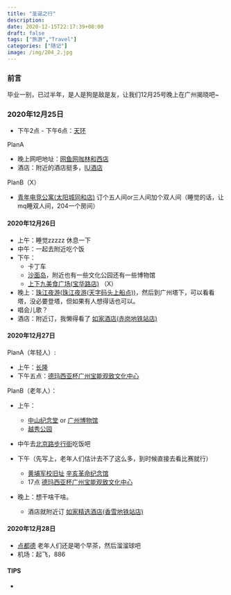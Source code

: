 ```yaml
---
title: "圣诞之行"
description: 
date: 2020-12-15T22:17:39+08:00
draft: false
tags: ["旅游","Travel"]
categories: ["随记"]
image: /img/204_2.jpg
---
```

### 前言
毕业一别，已过半年，是人是狗是敌是友，让我们12月25号晚上在广州揭晓吧~

### 2020年12月25日
 - 下午2点 - 下午6点：[天环](https://map.baidu.com/search/%E5%A4%A9%E7%8E%AFparc%20central/@12616040.61385098,2631776.562765,19z?querytype=s&da_src=shareurl&wd=%E5%A4%A9%E7%8E%AFparc%20central&c=257&src=0&pn=0&sug=0&l=19&b=(12615560.61385098,2631542.312765;12616520.61385098,2632010.812765)&from=webmap&biz_forward=%7B%22scaler%22:1,%22styles%22:%22pl%22%7D&device_ratio=1)

 PlanA
 - 晚上网吧地址：[网鱼网咖林和西店](https://map.baidu.com/poi/%E7%BD%91%E9%B1%BC%E7%BD%91%E5%92%96(%E5%B9%BF%E5%B7%9E%E6%9E%97%E5%92%8C%E8%A5%BF%E5%BA%97)/@12617918.506504612,2633314.5295772245,13.86z?uid=4e0d24fcaa0db4e395f08c10&ugc_type=3&ugc_ver=1&device_ratio=1&compat=1&querytype=detailConInfo&da_src=shareurl)
 - 酒店：附近的酒店挺多，[IU酒店](https://map.baidu.com/poi/IU%E9%85%92%E5%BA%97(%E6%9E%97%E5%92%8C%E8%A5%BF%E5%9C%B0%E9%93%81%E7%AB%99%E5%BA%97)/@12615930.427439565,2632926.836355677,17.99z?uid=ee927ac0f90ad6d9c26c14f5&ugc_type=3&ugc_ver=1&device_ratio=1&compat=1&querytype=detailConInfo&da_src=shareurl) 

 PlanB（X）
 - [青年电竞公寓(太阳城同和店)](https://map.baidu.com/search/%E9%9D%92%E5%B9%B4%E7%94%B5%E7%AB%9E%E5%85%AC%E5%AF%93(%E5%A4%AA%E9%98%B3%E5%9F%8E%E5%90%8C%E5%92%8C%E5%BA%97)/@12616391.115,2638508.02,19z?querytype=s&da_src=shareurl&wd=%E9%9D%92%E5%B9%B4%E7%94%B5%E7%AB%9E%E5%85%AC%E5%AF%93(%E5%A4%AA%E9%98%B3%E5%9F%8E%E5%90%8C%E5%92%8C%E5%BA%97)&c=257&src=0&wd2=%E5%B9%BF%E5%B7%9E%E5%B8%82%E7%99%BD%E4%BA%91%E5%8C%BA&pn=0&sug=1&l=13&b=(12601060.346341824,2626553.0302787717;12639369.674992206,2645248.780771171)&from=webmap&biz_forward=%7B%22scaler%22:1,%22styles%22:%22pl%22%7D&sug_forward=8710d134fec435ecdbd89154&device_ratio=1)
 订个五人间or三人间加个双人间（睡觉的话，让mq睡双人间，204一个房间）
#### 2020年12月26日
- 上午：睡觉zzzzz 休息一下
- 中午：一起去附近吃个饭
- 下午：
    - 卡丁车
    - [沙面岛](https://map.baidu.com/poi/%E6%B2%99%E9%9D%A2%E5%B2%9B/@12607204.371655975,2628784.7816068777,18.42z?uid=5211d21947800e417dc8761e&ugc_type=3&ugc_ver=1&device_ratio=1&compat=1&querytype=detailConInfo&da_src=shareurl)，附近也有一些文化公园还有一些博物馆
    - [上下九美食广场(宝华路店)](https://map.baidu.com/search/%E4%B8%8A%E4%B8%8B%E4%B9%9D%E7%BE%8E%E9%A3%9F%E5%B9%BF%E5%9C%BA(%E5%AE%9D%E5%8D%8E%E8%B7%AF%E5%BA%97)/@12606874.355,2629791.66,19z?querytype=s&da_src=shareurl&wd=%E4%B8%8A%E4%B8%8B%E4%B9%9D%E7%BE%8E%E9%A3%9F%E5%B9%BF%E5%9C%BA(%E5%AE%9D%E5%8D%8E%E8%B7%AF%E5%BA%97)&c=257&src=0&pn=0&sug=0&l=17&b=(12605596.361063762,2627940.4165022327;12609145.56828223,2629672.503566663)&from=webmap&biz_forward=%7B%22scaler%22:1,%22styles%22:%22pl%22%7D&device_ratio=1) （X）
- 晚上：[珠江夜游(珠江夜游(天字码头上船点))](https://map.baidu.com/poi/%E7%8F%A0%E6%B1%9F%E5%A4%9C%E6%B8%B8(%E5%A4%A9%E5%AD%97%E7%A0%81%E5%A4%B4%E4%B8%8A%E8%88%B9%E7%82%B9)/@12610139.667108374,2630149.6497728764,15.58z?uid=219b5af61f8dda89d618b755&ugc_type=3&ugc_ver=1&device_ratio=1&compat=1&querytype=detailConInfo&da_src=shareurl)，然后到广州塔下，可以看看塔，没必要登塔，但如果有人想得话也可以。
- 唱会儿歌？
- 酒店：附近订，我懒得看了 [如家酒店(赤岗地铁站店)](https://map.baidu.com/poi/%E5%A6%82%E5%AE%B6%E9%85%92%E5%BA%97(%E8%B5%A4%E5%B2%97%E5%9C%B0%E9%93%81%E7%AB%99%E5%BA%97)/@12615426.11,2629472.7,15z?uid=6a18f8e1f22175ccb04c49dc&ugc_type=3&ugc_ver=1&device_ratio=2&compat=1&querytype=detailConInfo&da_src=shareurl)
#### 2020年12月27日
PlanA（年轻人）:
- 上午：[长隆](https://map.baidu.com/poi/%E9%95%BF%E9%9A%86%E6%97%85%E6%B8%B8%E5%BA%A6%E5%81%87%E5%8C%BA/@12616180.132381737,2616024.1033677044,16.65z?uid=913a853bba1678e115a190a6&ugc_type=3&ugc_ver=1&device_ratio=1&compat=1&querytype=detailConInfo&da_src=shareurl)
- 下午五点：[德玛西亚杯广州宝能观致文化中心](https://map.baidu.com/search/%E5%B9%BF%E5%B7%9E%E5%AE%9D%E8%83%BD%E8%A7%82%E8%87%B4%E6%96%87%E5%8C%96%E4%B8%AD%E5%BF%83/@12633717.347873358,2637179.715,19z?querytype=s&da_src=shareurl&wd=%E5%B9%BF%E5%B7%9E%E5%AE%9D%E8%83%BD%E8%A7%82%E8%87%B4%E6%96%87%E5%8C%96%E4%B8%AD%E5%BF%83&c=257&src=0&wd2=%E5%B9%BF%E5%B7%9E%E5%B8%82%E9%BB%84%E5%9F%94%E5%8C%BA&pn=0&sug=1&l=14&b=(12595552.199562985,2624399.1463392884;12625528.30936566,2639028.112425281)&from=webmap&biz_forward=%7B%22scaler%22:1,%22styles%22:%22pl%22%7D&sug_forward=6b7c6280013cbef84f3a595d&device_ratio=1)

PlanB（老年人）：
- 上午：
    - [中山纪念堂](https://map.baidu.com/poi/%E4%B8%AD%E5%B1%B1%E7%BA%AA%E5%BF%B5%E5%A0%82/@12609416.21757878,2631984.92859,19z?uid=323b7bfa27cd1ad816a19044&ugc_type=3&ugc_ver=1&device_ratio=1&compat=1&querytype=detailConInfo&da_src=shareurl) or [广州博物馆](https://map.baidu.com/search/%E5%B9%BF%E5%B7%9E%E5%8D%9A%E7%89%A9%E9%A6%86/@12609513.65,2632497.07,19z?querytype=s&da_src=shareurl&wd=%E5%B9%BF%E5%B7%9E%E5%8D%9A%E7%89%A9%E9%A6%86&c=257&src=0&wd2=%E5%B9%BF%E5%B7%9E%E5%B8%82%E8%B6%8A%E7%A7%80%E5%8C%BA&pn=0&sug=1&l=17&b=(12608702.712948624,2631539.5689431992;12611265.158276875,2632790.688381406)&from=webmap&biz_forward=%7B%22scaler%22:2,%22styles%22:%22pl%22%7D&sug_forward=41572e004e7903b4b45f1e3c&device_ratio=1)
    - [越秀公园](https://map.baidu.com/poi/%E8%B6%8A%E7%A7%80%E5%85%AC%E5%9B%AD/@12609564.88064251,2633002.8810045877,17.29z?uid=8498b7da3441ea57e8e582e1&ugc_type=3&ugc_ver=1&device_ratio=1&compat=1&querytype=detailConInfo&da_src=shareurl)
- 中午去[北京路步行街](https://map.baidu.com/dir/%E8%B6%8A%E7%A7%80%E5%85%AC%E5%9B%AD/%E5%8C%97%E4%BA%AC%E8%B7%AF%E6%AD%A5%E8%A1%8C%E8%A1%97/@12609502.646629747,2631397.1950000003,16.36z?querytype=bse&c=257&singleType=0&poiType=0&isSingle=true&ptx=12609080.738813&pty=2633005.010926&wd=%E5%8C%97%E4%BA%AC%E8%B7%AF%E6%AD%A5%E8%A1%8C%E8%A1%97&name=%E8%B6%8A%E7%A7%80%E5%85%AC%E5%9B%AD&wd2=%E5%B9%BF%E5%B7%9E%E5%B8%82%E8%B6%8A%E7%A7%80%E5%8C%BA&sn=0$$8498b7da3441ea57e8e582e1$$12609080.738813,2633005.010926$$%E8%B6%8A%E7%A7%80%E5%85%AC%E5%9B%AD$$$$$$&exptype=dep&exptime=2020-12-16%2016:20&version=5&da_src=shareurl)吃饭吧

- 下午（先写上，老年人们估计去不了这么多，到时候直接去看比赛就行）
    - [黄埔军校旧址](https://map.baidu.com/poi/%E9%BB%84%E5%9F%94%E5%86%9B%E6%A0%A1%E6%97%A7%E5%9D%80%E7%BA%AA%E5%BF%B5%E9%A6%86/@12627246.704507736,2626296.97812,19z?uid=fa01e937bed4e44a764ff182&ugc_type=3&ugc_ver=1&device_ratio=1&compat=1&querytype=detailConInfo&da_src=shareurl) 
    [辛亥革命纪念馆](https://map.baidu.com/poi/%E8%BE%9B%E4%BA%A5%E9%9D%A9%E5%91%BD%E7%BA%AA%E5%BF%B5%E9%A6%86/@12626752.933623346,2624614.046565,19z?uid=43cee93301a30b7abd4842d8&ugc_type=3&ugc_ver=1&device_ratio=1&compat=1&querytype=detailConInfo&da_src=shareurl)
    - 17点 [德玛西亚杯广州宝能观致文化中心](https://map.baidu.com/search/%E5%B9%BF%E5%B7%9E%E5%AE%9D%E8%83%BD%E8%A7%82%E8%87%B4%E6%96%87%E5%8C%96%E4%B8%AD%E5%BF%83/@12633717.347873358,2637179.715,19z?querytype=s&da_src=shareurl&wd=%E5%B9%BF%E5%B7%9E%E5%AE%9D%E8%83%BD%E8%A7%82%E8%87%B4%E6%96%87%E5%8C%96%E4%B8%AD%E5%BF%83&c=257&src=0&wd2=%E5%B9%BF%E5%B7%9E%E5%B8%82%E9%BB%84%E5%9F%94%E5%8C%BA&pn=0&sug=1&l=14&b=(12595552.199562985,2624399.1463392884;12625528.30936566,2639028.112425281)&from=webmap&biz_forward=%7B%22scaler%22:1,%22styles%22:%22pl%22%7D&sug_forward=6b7c6280013cbef84f3a595d&device_ratio=1)
- 晚上：想干啥干啥。
    - 酒店就附近订 [如家精选酒店(香雪地铁站店)](https://map.baidu.com/poi/%E5%A6%82%E5%AE%B6%E7%B2%BE%E9%80%89%E9%85%92%E5%BA%97(%E9%A6%99%E9%9B%AA%E5%9C%B0%E9%93%81%E7%AB%99%E5%BA%97)/@12632329.58,2634877.5900000003,12z?uid=9c2e46eaa4d808d6233bf297&ugc_type=3&ugc_ver=1&device_ratio=2&compat=1&querytype=detailConInfo&da_src=shareurl)

#### 2020年12月28日
- [点都德](https://map.baidu.com/poi/%E7%82%B9%E9%83%BD%E5%BE%B7(%E6%B1%87%E8%83%9C%E6%A5%BC%E5%BA%97)/@12618557.763870394,2631510.170000001,14.94z?uid=f3a302d1f7dcebdd44e2743a&ugc_type=3&ugc_ver=1&device_ratio=2&compat=1&querytype=detailConInfo&da_src=shareurl)
老年人们还是喝个早茶，然后溜溜球吧
- 机场：起飞，886

#### TIPS
- 
